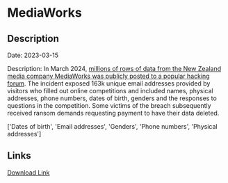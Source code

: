 # MediaWorks

## Description

Date: 2023-03-15

Description:
In March 2024, <a href="https://www.rnz.co.nz/news/national/512042/mediaworks-data-breach-hackers-email-victims-demanding-820" target="_blank" rel="noopener">millions of rows of data from the New Zealand media company MediaWorks was publicly posted to a popular hacking forum</a>. The incident exposed 163k unique email addresses provided by visitors who filled out online competitions and included names, physical addresses, phone numbers, dates of birth, genders and the responses to questions in the competition. Some victims of the breach subsequently received ransom demands requesting payment to have their data deleted.


['Dates of birth', 'Email addresses', 'Genders', 'Phone numbers', 'Physical addresses']

## Links

[Download Link](https://link-to.net/1229997/763.3072857301532/dynamic/?r=aHR0cHM6Ly93d3cubWVkaWFmaXJlLmNvbS92aWV3L0VXck1FN2YxeG11NHVXVC9tZWRpYXdvcmtzLmNvLm56L2ZpbGU=)